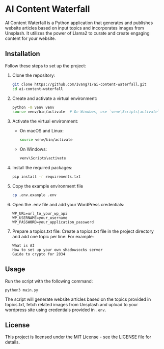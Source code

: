 # AI Content Waterfall

AI Content Waterfall is a Python application that generates and publishes website articles based on input topics and incorporates images from Unsplash. It utilizes the power of Llama2 to curate and create engaging content for your website.


## Installation
Follow these steps to set up the project:

1. Clone the repository:
   ```bash
   git clone https://github.com/Ivang71/ai-content-waterfall.git
   cd ai-content-waterfall
   ```

2. Create and activate a virtual environment:
    ```bash
    python -m venv venv
    source venv/bin/activate  # On Windows, use `venv\Scripts\activate`
   ```

3. Activate the virtual environment:
   - On macOS and Linux:
     ```bash
     source venv/bin/activate
     ```

   - On Windows:
     ```powershell
     venv\Scripts\activate
     ```

4. Install the required packages:
    ```bash
    pip install -r requirements.txt
   ```

5. Copy the example environment file
    ```bash
    cp .env.example .env
   ```

6. Open the .env file and add your WordPress credentials:
    ```env
    WP_URL=url_to_your_wp_api
    WP_USERNAME=your_username
    WP_PASSWORD=your_application_password
   ```

7. Prepare a topics.txt file:
    Create a topics.txt file in the project directory and add one topic per line. For example:
    ```
    What is AI
    How to set up your own shadowsocks server
    Guide to crypto for 2034
    ```


## Usage
Run the script with the following command:
```
python3 main.py
```
The script will generate website articles based on the topics provided in topics.txt, fetch related images from Unsplash and upload to your wordpress site using credentials provided in `.env`.


## License

This project is licensed under the MIT License - see the LICENSE file for details.
